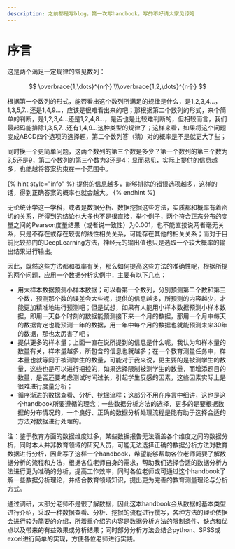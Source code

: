 ```yaml
---
description: 之前都是写blog，第一次写handbook，写的不好请大家见谅哈
---
```


# 序言

这是两个满足一定规律的常见数列：

$$
\overbrace{1,\dots}^{n个}
\\\overbrace{1,2,\dots}^{n个}
$$

根据第一个数列的形式，能否看出这个数列所满足的规律是什么，是1,2,3,4...，1,3,5,7...还是1,4,9...，应该是很难看出来的吧；那根据第二个数列的形式，来个简单的判断，是1,2,3,4...还是1,2,4,8...，是否也是比较难判断的，但相较而言，我们最起码能排除1,3,5,7...还有1,4,9...这种类型的规律了；这样来看，如果将这个问题变成ABCD四个选项的选择题，第二个数列答（猜）对的概率是不是就更大了些；

同时换一个更简单问题，这两个数列的第三个数是多少？第一个数列的第三个数为3,5还是9，第二个数列的第三个数为3还是4；显而易见，实际上提供的信息越多，也能越将答案约束在一个范围中。

{% hint style="info" %}
提供的信息越多，能够排除的错误选项越多，这样的话，得到正确答案的概率也就会越大。
{% endhint %}

无论统计学这一学科，或者是数据分析、数据挖掘这些方法，实质都和概率有着密切的关系，所得到的结论也大多也不是很直接，举个例子，两个符合正态分布的变量之间的Pearson度量结果（或者说一致性）为0.001，也不能直接说两者毫无关系，只是不存在或存在较弱的线性相关关系，可能存在其他的相关关系；而对于目前比较热门的DeepLearning方法，神经元的输出值也只是选取一个较大概率的输出结果进行输出。

因此，既然这些方法都和概率有关，那么如何提高这些方法的准确性呢，根据所提的两个问题，应用一个数据分析实例中，主要有以下几点：

* 用大样本数据预测小样本数据；可以看第一个数列，分别预测第二个数和第三个数，预测那个数的误差会大些呢，提供的信息越多，所预测的内容越少，才能更加精准地进行预测吧；但是试想，如果有人能用小样本数据预测小样本数据，即用一天各个时刻的数据能预测接下来一个月的数据，那用一个月中每天的数据肯定也能预测一年的数据，用一年中每个月的数据也就能预测未来30年的数据，那也太厉害了吧；
* 提供更多的样本量；上面一直在说所提到的信息是什么呢，我认为和样本量的数量有关，样本量越多，所包含的信息也就越多；在一个教育测量任务中，样本量也就等同于被测学生的数量，可能对于我来说，更主要的是被测学生的数量，这些也是可以进行把控的，如果选择限制被测学生的数量，而增添题目的数量，是否还要考虑测试时间过长，引起学生反感的因素，这些因素实际上是很难进行度量分析；
* 循序渐进的数据查看、分析、挖掘流程；这部分不用在序言中细讲，这也是这个handbook所要遵循的理念；一些数据分析方法的选择，更多的是要根据数据的分布情况的，一个良好、正确的数据分析处理流程是能有助于选择合适的方法对数据进行处理的。

注：鉴于教育方面的数据维度过多，某些数据报告无法涵盖各个维度之间的数据分析，同时本人并非教育领域的研究人员，可能无法选择正确的数据分析方法对教育数据进行分析，因此写了这样一个handbook，希望能够帮助各位老师简要了解数据分析的流程和方法，根据各位老师自身的需求，帮助我们选择合适的数据分析方法进行更为准确的分析，提高工作效率，同时各位老师或可通过这个handbook了解一些数据分析理论，并结合教育领域知识，提出更为完善的教育测量理论与分析方式。

通过调研，大部分老师不是很了解数据，因此这本handbook会从数据的基本类型进行介绍，采取一种数据查看、分析、挖掘的流程进行撰写，各种方法的理论依据会进行较为简要的介绍，所着重介绍的内容是数据分析方法的限制条件、缺点和优点以及带来的有益效果或分析结果；同时部分分析方法会结合python、SPSS或excel进行简单的实现，方便各位老师进行实践。

